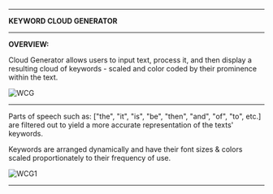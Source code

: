 ________________________________________________________________________________________________________________
**KEYWORD CLOUD GENERATOR**
________________________________________________________________________________________________________________

**OVERVIEW:**

Cloud Generator allows users to input text, process it, and then display a resulting cloud of keywords - scaled and color coded by their prominence within the text. 

![WCG](https://github.com/user-attachments/assets/a754b438-2c10-497d-8753-a1b9973616bc)

________________________________________________________________________________________________________________

Parts of speech such as: ["the", "it", "is", "be", "then", "and", "of", "to", etc.] are filtered out to yield a more accurate representation of the texts' keywords. 

Keywords are arranged dynamically and have their font sizes & colors scaled proportionately to their frequency of use.

![WCG1](https://github.com/user-attachments/assets/f7a8175a-be5a-4038-99b9-7ffc92414002)


________________________________________________________________________________________________________________
